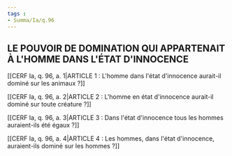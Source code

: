 ```yaml
---
tags : 
- Summa/Ia/q.96
---
```


## LE POUVOIR DE DOMINATION QUI APPARTENAIT À L'HOMME DANS L'ÉTAT D'INNOCENCE

[[CERF Ia, q. 96, a. 1|ARTICLE 1 : L'homme dans l'état d'innocence aurait-il dominé sur les animaux ?]]

[[CERF Ia, q. 96, a. 2|ARTICLE 2 : L'homme en état d'innocence aurait-il dominé sur toute créature ?]]

[[CERF Ia, q. 96, a. 3|ARTICLE 3 : Dans l'état d'innocence tous les hommes auraient-ils été égaux ?]]

[[CERF Ia, q. 96, a. 4|ARTICLE 4 : Les hommes, dans l'état d'innocence, auraient-ils dominé sur les hommes ?]]

